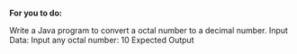 **For you to do:**

Write a Java program to convert a octal number to a decimal number.
Input Data:
Input any octal number: 10
Expected Output